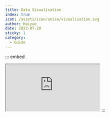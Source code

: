 ```yaml
---
title: Data Visualisation
index: true
icon: /assets/icon/unisa/visualization.svg
author: Haiyue
date: 2023-07-20
sticky: 1
category:
  - Guide
---
```



::: embed
<!-- Your embedded HTML here -->
<iframe src="https://ember-beret-8ce.notion.site/1e704446550241928e68ebb01b1ccb03?v=f81a86df90ba47bab6ca048e2e8169be"></iframe>
:::
